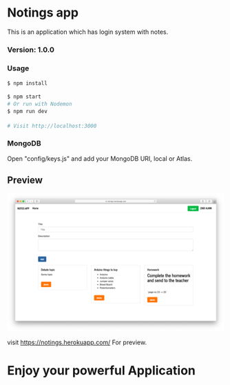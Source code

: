 # Notings app

This is an application which has login system with notes.

### Version: 1.0.0

### Usage

```sh
$ npm install
```

```sh
$ npm start
# Or run with Nodemon
$ npm run dev

# Visit http://localhost:3000
```

### MongoDB

Open "config/keys.js" and add your MongoDB URI, local or Atlas.

## Preview

![demo.png](./demo5.png)

visit <a href="https://notings.herokuapp.com/">https://notings.herokuapp.com/</a> For preview.

# Enjoy your powerful Application
